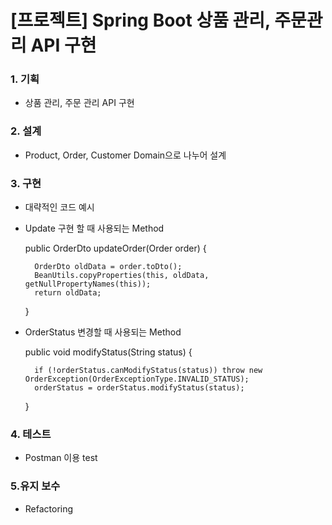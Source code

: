 # [프로젝트] Spring Boot 상품 관리, 주문관리 API 구현

### 1. 기획
- 상품 관리, 주문 관리 API 구현

### 2. 설계
- Product, Order, Customer Domain으로  나누어 설계

### 3. 구현
- 대략적인 코드 예시
- Update 구현 할 때 사용되는 Method

    public OrderDto updateOrder(Order order) {
    
        OrderDto oldData = order.toDto();
        BeanUtils.copyProperties(this, oldData, getNullPropertyNames(this));
        return oldData;
    }
- OrderStatus 변경할 때 사용되는 Method

    public void modifyStatus(String status) {
    
        if (!orderStatus.canModifyStatus(status)) throw new OrderException(OrderExceptionType.INVALID_STATUS);
        orderStatus = orderStatus.modifyStatus(status);
    }

### 4. 테스트
- Postman 이용 test

### 5.유지 보수
- Refactoring



